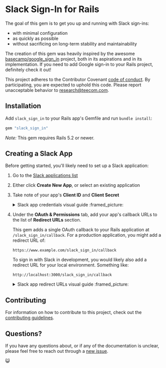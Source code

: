 # Slack Sign-In for Rails

The goal of this gem is to get you up and running with Slack sign-ins:

  - with minimal configuration
  - as quickly as possible
  - without sacrificing on long-term stability and maintainability

The creation of this gem was heavily inspired by the awesome
[basecamp/google_sign_in](https://github.com/basecamp/google_sign_in) project,
both in its aspirations and in its implementation. If you need to add Google
sign-in to your Rails project, definitely check it out!

This project adheres to the Contributor Covenant
[code of conduct](./CODE_OF_CONDUCT.md). By participating, you are expected to
uphold this code. Please report unacceptable behavior to
research@teecom.com.

## Installation

Add `slack_sign_in` to your Rails app's Gemfile and run `bundle install`:

```ruby
gem "slack_sign_in"
```

*Note:* This gem requires Rails 5.2 or newer.

## Creating a Slack App

Before getting started, you'll likely need to set up a Slack application:

  1. Go to the [Slack applications list](https://api.slack.com/apps)

  2. Either click **Create New App**, or select an existing application

  3. Take note of your app's **Client ID** and **Client Secret**

     <details>
       <summary>Slack app credentials visual guide :framed_picture:</summary>

       ![Slack App Credentials](./doc/images/app_credentials.png)
     </details>

  4. Under the **OAuth & Permissions** tab, add your app's callback URLs to the
     list of **Redirect URLs** section.

     This gem adds a single OAuth callback to your Rails application at
     `/slack_sign_in/callback`. For a production application, you might add a
     redirect URL of:

     ```
     https://www.example.com/slack_sign_in/callback
     ```

     To sign in with Slack in development, you would likely also add a redirect
     URL for your local environment. Something like:

     ```
     http://localhost:3000/slack_sign_in/callback
     ```

     <details>
       <summary>Slack app redirect URLs visual guide :framed_picture:</summary>

       ![Slack App Redirect URLs](./doc/images/redirect_urls.png)
     </details>

## Contributing

For information on how to contribute to this project, check out the
[contributing guidelines](./CONTRIBUTING.md).

## Questions?

If you have any questions about, or if any of the documentation is unclear,
please feel free to reach out through a
[new issue](https://github.com/TEECOM/slack_sign_in/issues/new?labels=documentation%20:writing_hand:).

:smiley_cat:
